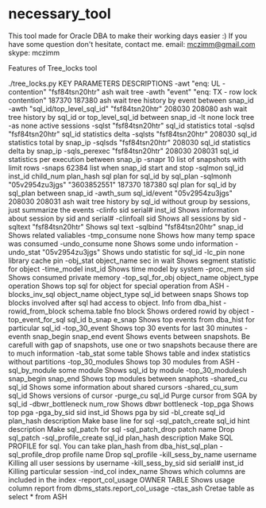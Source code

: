 # necessary_tool

This tool made for Oracle DBA to make their working days easier :)
If you have some question don't hesitate, contact me.
email: mczimm@gmail.com
skype: mczimm

Features of Tree_locks tool

./tree_locks.py 
KEY                  PARAMETERS                                               DESCRIPTIONS
-awt                 "enq: UL - contention" "fsf84tsn20htr"                   ash wait tree
-awth                "event" "enq: TX - row lock contention" 187370 187380    ash wait tree history by event between snap_id
-awth                "sql_id/top_level_sql_id" "fsf84tsn20htr" 208030 208080  ash wait tree history by sql_id or top_level_sql_id between snap_id
-lt                  none                                                     lock tree
-as                  none                                                     active sessions
-sqlst               "fsf84tsn20htr"                                          sql_id statistics total
-sqlsd               "fsf84tsn20htr"                                          sql_id statistics delta
-sqlsts              "fsf84tsn20htr" 208030                                   sql_id statistics total by snap_ip
-sqlsds              "fsf84tsn20htr" 208030                                   sql_id statistics delta by snap_ip
-sqls_perexec        "fsf84tsn20htr" 208030 208031                            sql_id statistics per execution between snap_ip
-snapr               10                                                       list of snapshots with limit rows
-snaps               62384                                                    list when snap_id start and stop
-sqlmon              sql_id inst_id child_num plan_hash                       sql plan for sql_id by sql_plan
-sqlmonh             "05v2954zu3jgs" "3603852551" 187370 187380               sql plan for sql_id by sql_plan between snap_id
-awth_sum            sql_id/event "05v2954zu3jgs" 208030 208031               ash wait tree history by sql_id without group by sessions, just summarize the events
-clinfo              sid serial# inst_id                                      Shows information about session by sid and serial#
-clinfoall           sid                                                      Shows all sessions by sid
-sqltext             "fsf84tsn20htr"                                          Shows sql text
-sqlbind             "fsf84tsn20htr" snap_id                                  Shows related valiables
-tmp_consume         none                                                     Shows how many temp space was consumed
-undo_consume        none                                                     Shows some undo information
-undo_stat           "05v2954zu3jgs"                                          Shows undo statistic for sql_id
-lc_pin              none                                                     library cache pin
-obj_stat            object_name sec in wait                                  Shows segment statistic for object
-time_model          inst_id                                                  Shows time model by system
-proc_mem            sid                                                      Shows consumed private memory
-top_sql_for_obj     object_name object_type operation                        Shows top sql for object for special operation from ASH
-blocks_inv_sql      object_name object_type sql_id between snaps             Shows top blocks involved after sql had access to object. Info from dba_hist
-rowid_from_block    schema.table fno block                                   Shows ordered rowid by object
-top_event_for_sql   sql_id b_snap e_snap                                     Shows top events from dba_hist for particular sql_id
-top_30_event                                                                 Shows top 30 events for last 30 minutes
-eventh              snap_begin snap_end event                                Shows events between snapshots. Be carefull with gap of snapshots, use one or two snapshots because there are to much information
-tab_stat            some table                                               Shows table and index statistics without partitions
-top_30_modules                                                               Shows top 30 modules from ASH
-sql_by_module       some module                                              Shows sql_id by module
-top_30_modulesh     snap_begin snap_end                                      Shows top modules between snaphots
-shared_cu           sql_id                                                   Shows some information about shared cursors
-shared_cu_sum       sql_id                                                   Shows versions of cursor
-purge_cu            sql_id                                                   Purge cursor from SGA by sql_id
-dbwr_bottleneck     num_row                                                  Shows dbwr bottleneck
-top_pga                                                                      Shows top pga
-pga_by_sid          sid inst_id                                              Shows pga by sid
-bl_create           sql_id plan_hash description                             Make base line for sql
-sql_patch_create    sql_id hint description                                  Make sql_patch for sql
-sql_patch_drop      patch name                                               Drop sql_patch
-sql_profile_create  sql_id plan_hash description                             Make SQL PROFILE for sql. You can take plan_hash from dba_hist_sql_plan
-sql_profile_drop    profile name                                             Drop sql_profile
-kill_sess_by_name   username                                                 Killing all user sessions by username
-kill_sess_by_sid    sid serial# inst_id                                      Killing particular session
-ind_col             index_name                                               Shows which columns are included in the index
-report_col_usage    OWNER TABLE                                              Shows usage column report from dbms_stats.report_col_usage
-ctas_ash                                                                     Cretae table as select * from ASH

